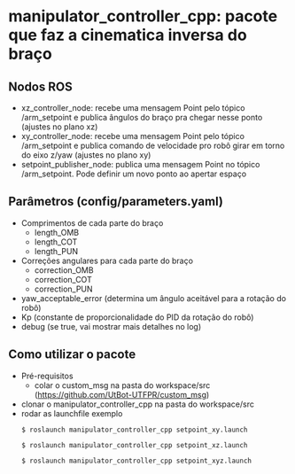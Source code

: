 # manipulator_controller_cpp: pacote que faz a cinematica inversa do braço

## Nodos ROS
- xz_controller_node: recebe uma mensagem Point pelo tópico /arm_setpoint e publica ângulos do braço pra chegar nesse ponto (ajustes no plano xz)
- xy_controller_node: recebe uma mensagem Point pelo tópico /arm_setpoint e publica comando de velocidade pro robô girar em torno do eixo z/yaw (ajustes no plano xy)
- setpoint_publisher_node: publica uma mensagem Point no tópico /arm_setpoint. Pode definir um novo ponto ao apertar espaço

## Parâmetros (config/parameters.yaml)
- Comprimentos de cada parte do braço 
  -  length_OMB 
  -  length_COT
  -  length_PUN
- Correções angulares para cada parte do braço
  - correction_OMB
  - correction_COT
  - correction_PUN
- yaw_acceptable_error (determina um ângulo aceitável para a rotação do robô)
- Kp (constante de proporcionalidade do PID da rotação do robô)
- debug (se true, vai mostrar mais detalhes no log)

## Como utilizar o pacote
- Pré-requisitos
  - colar o custom_msg na pasta do workspace/src (https://github.com/UtBot-UTFPR/custom_msg) 
- clonar o manipulator_controller_cpp na pasta do workspace/src
- rodar as launchfile exemplo
  ```
  $ roslaunch manipulator_controller_cpp setpoint_xy.launch
  ```
  ```
  $ roslaunch manipulator_controller_cpp setpoint_xz.launch
  ```
  ```
  $ roslaunch manipulator_controller_cpp setpoint_xyz.launch
  ```
